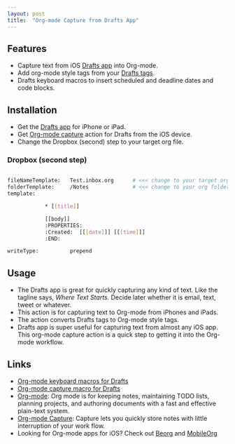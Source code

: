 ```yaml
---
layout: post
title:  "Org-mode Capture from Drafts App"
---
```


## Features

- Capture text from iOS [Drafts app](https://getdrafts.com/) into Org-mode.
- Add org-mode style tags from your [Drafts tags](https://vimeo.com/276105416).
- Drafts keyboard macros to insert scheduled and deadline dates and code blocks.

## Installation

- Get the [Drafts app](https://getdrafts.com/) for iPhone or iPad.
- Get [Org-mode capture](https://actions.getdrafts.com/a/1Pd) action for Drafts from the iOS device.
- Change the Dropbox (second) step to your target org file.

### Dropbox (second step)

```bash

fileNameTemplate:   Test.inbox.org      # <<< change to your target org file
folderTemplate:     /Notes              # <<< change to your org folder on Dropbox
template:

            * [[title]]

            [[body]]
            :PROPERTIES:
            :Created:  [[[date]]] [[[time]]]
            :END:

writeType:          prepend

```

## Usage

- The Drafts app is great for quickly capturing any kind of text.  Like the tagline says, _Where Text Starts._  Decide later whether it is email, text, tweet or whatever.
- This action is for capturing text to Org-mode from iPhones and iPads.
- The action converts Drafts tags to Org-mode style tags.
- Drafts app is super useful for capturing text from almost any iOS app. This org-mode capture action is a quick step to getting it into the Org-mode workflow.

## Links

- [Org-mode keyboard macros for Drafts](https://actions.getdrafts.com/g/1Pf)
- [Org-mode capture macro for Drafts](https://actions.getdrafts.com/a/1Pd)
- [Org-mode](https://orgmode.org/): Org mode is for keeping notes, maintaining TODO lists, planning projects, and authoring documents with a fast and effective plain-text system.
- [Org-mode Capture](https://orgmode.org/manual/Capture.html): Capture lets you quickly store notes with little interruption of your work flow.
- Looking for Org-mode apps for iOS? Check out [Beorg](https://beorgapp.com/) and [MobileOrg](https://mobileorg.github.io/)
